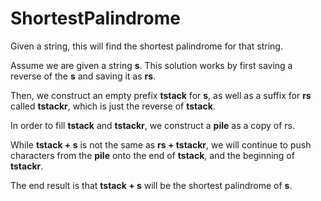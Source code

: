 # ShortestPalindrome
Given a string, this will find the shortest palindrome for that string.

Assume we are given a string  **s**.
This solution works by first saving a reverse of the **s** and saving it as **rs**.

Then, we construct an empty prefix **tstack** for **s**, as well as a suffix for **rs** called **tstackr**, which is just the reverse of **tstack**.

In order to fill **tstack** and **tstackr**, we construct a **pile** as a copy of rs.

While **tstack + s** is not the same as **rs + tstackr**, we will continue to push characters from the **pile** onto the end of **tstack**, and the beginning of **tstackr**.

The end result is that **tstack + s** will be the shortest palindrome of **s**.
